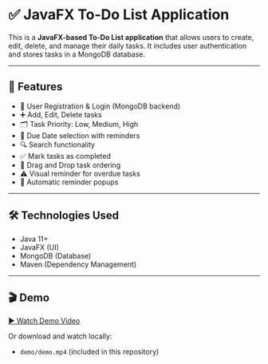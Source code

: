 # ✅ JavaFX To-Do List Application

This is a **JavaFX-based To-Do List application** that allows users to create, edit, delete, and manage their daily tasks. It includes user authentication and stores tasks in a MongoDB database.

---

## 🚀 Features

- 📝 User Registration & Login (MongoDB backend)
- ➕ Add, Edit, Delete tasks
- 🗂️ Task Priority: Low, Medium, High
- 📅 Due Date selection with reminders
- 🔍 Search functionality
- ✅ Mark tasks as completed
- 🔄 Drag and Drop task ordering
- ⚠️ Visual reminder for overdue tasks
- 🔔 Automatic reminder popups

---

## 🛠️ Technologies Used

- Java 11+
- JavaFX (UI)
- MongoDB (Database)
- Maven (Dependency Management)

---

## 🎬 Demo

[▶️ Watch Demo Video](demo/demo.mp4)

Or download and watch locally:
- `demo/demo.mp4` (included in this repository)

